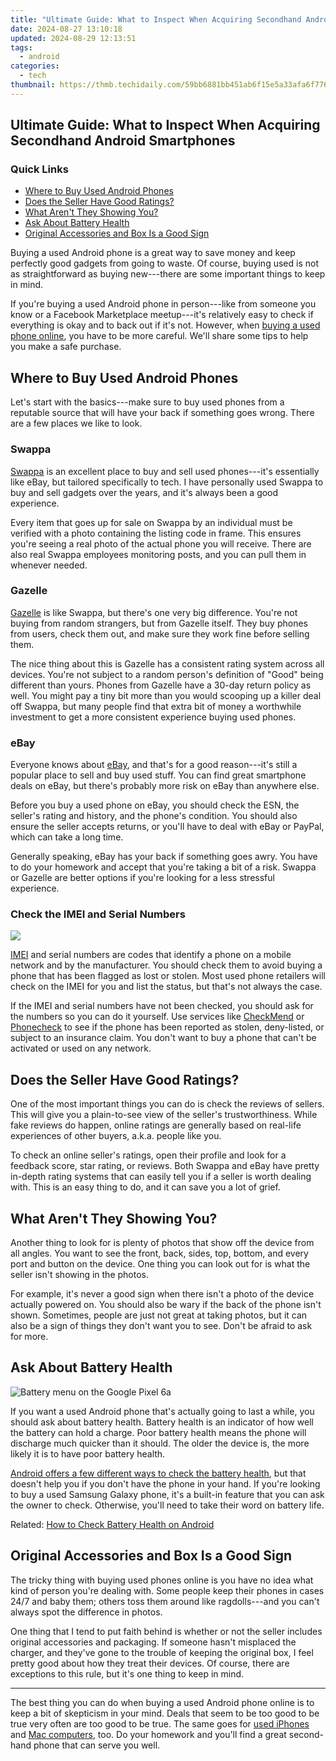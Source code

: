 ```yaml
---
title: "Ultimate Guide: What to Inspect When Acquiring Secondhand Android Smartphones"
date: 2024-08-27 13:10:18
updated: 2024-08-29 12:13:51
tags:
  - android
categories:
  - tech
thumbnail: https://thmb.techidaily.com/59bb6881bb451ab6f15e5a33afa6f776cb1ec0282754802f441bb66f0c3a3719.jpg
---
```


## Ultimate Guide: What to Inspect When Acquiring Secondhand Android Smartphones

### Quick Links

* [Where to Buy Used Android Phones](https://on-screen-recording.techidaily.com/new-in-2024-pixelpilot-studio-direct-access-screen-recorder/)
* [Does the Seller Have Good Ratings?](https://screen-mirror.techidaily.com/in-2024-how-to-cast-motorola-razr-40-screen-to-pc-using-wifi-drfone-by-drfone-android/)
* [What Aren't They Showing You?](https://buynow-marvelous.techidaily.com/is-the-cost-effective-hp-15-with-its-budget-amd-chip-up-to-the-challenge/)
* [Ask About Battery Health](https://unlock-android.techidaily.com/in-2024-top-10-password-cracking-tools-for-itel-p55t-by-drfone-android/)
* [Original Accessories and Box Is a Good Sign](https://some-knowledge.techidaily.com/2024-approved-find-the-finest-websites-with-free-game-of-thrones-audio/)

 Buying a used Android phone is a great way to save money and keep perfectly good gadgets from going to waste. Of course, buying used is not as straightforward as buying new---there are some important things to keep in mind.

 If you're buying a used Android phone in person---like from someone you know or a Facebook Marketplace meetup---it's relatively easy to check if everything is okay and to back out if it's not. However, when [buying a used phone online](https://some-knowledge.techidaily.com/in-2024-exclusive-guide-to-premium-free-slo-mo-photo-and-video-apps/), you have to be more careful. We'll share some tips to help you make a safe purchase.

##  Where to Buy Used Android Phones

 Let's start with the basics---make sure to buy used phones from a reputable source that will have your back if something goes wrong. There are a few places we like to look.

###  Swappa

[Swappa](http://swappa.com) is an excellent place to buy and sell used phones---it's essentially like eBay, but tailored specifically to tech. I have personally used Swappa to buy and sell gadgets over the years, and it's always been a good experience.

 Every item that goes up for sale on Swappa by an individual must be verified with a photo containing the listing code in frame. This ensures you're seeing a real photo of the actual phone you will receive. There are also real Swappa employees monitoring posts, and you can pull them in whenever needed.

###  Gazelle

[Gazelle](https://www.gazelle.com/) is like Swappa, but there's one very big difference. You're not buying from random strangers, but from Gazelle itself. They buy phones from users, check them out, and make sure they work fine before selling them.

 The nice thing about this is Gazelle has a consistent rating system across all devices. You're not subject to a random person's definition of "Good" being different than yours. Phones from Gazelle have a 30-day return policy as well. You might pay a tiny bit more than you would scooping up a killer deal off Swappa, but many people find that extra bit of money a worthwhile investment to get a more consistent experience buying used phones.

###  eBay

 Everyone knows about [eBay](http://ebay.com), and that's for a good reason---it's still a popular place to sell and buy used stuff. You can find great smartphone deals on eBay, but there's probably more risk on eBay than anywhere else.

 Before you buy a used phone on eBay, you should check the ESN, the seller's rating and history, and the phone's condition. You should also ensure the seller accepts returns, or you'll have to deal with eBay or PayPal, which can take a long time.

 Generally speaking, eBay has your back if something goes awry. You have to do your homework and accept that you're taking a bit of a risk. Swappa or Gazelle are better options if you're looking for a less stressful experience.

###  Check the IMEI and Serial Numbers

![](https://static1.howtogeekimages.com/wordpress/wp-content/uploads/2019/04/Screenshot_20190404-1507301.jpg?width=1198&amp;trim=1,1&amp;bg-color=000&amp;pad=1,1) 

[IMEI](https://some-approaches.techidaily.com/updated-leading-picks-unlimited-photo-sharing-platforms/) and serial numbers are codes that identify a phone on a mobile network and by the manufacturer. You should check them to avoid buying a phone that has been flagged as lost or stolen. Most used phone retailers will check on the IMEI for you and list the status, but that's not always the case.

 If the IMEI and serial numbers have not been checked, you should ask for the numbers so you can do it yourself. Use services like [CheckMend](https://www.checkmend.com/us/) or [Phonecheck](https://www.phonecheck.com/) to see if the phone has been reported as stolen, deny-listed, or subject to an insurance claim. You don't want to buy a phone that can't be activated or used on any network.

##  Does the Seller Have Good Ratings?

 One of the most important things you can do is check the reviews of sellers. This will give you a plain-to-see view of the seller's trustworthiness. While fake reviews do happen, online ratings are generally based on real-life experiences of other buyers, a.k.a. people like you.

 To check an online seller's ratings, open their profile and look for a feedback score, star rating, or reviews. Both Swappa and eBay have pretty in-depth rating systems that can easily tell you if a seller is worth dealing with. This is an easy thing to do, and it can save you a lot of grief.

##  What Aren't They Showing You?

 Another thing to look for is plenty of photos that show off the device from all angles. You want to see the front, back, sides, top, bottom, and every port and button on the device. One thing you can look out for is what the seller isn't showing in the photos.

 For example, it's never a good sign when there isn't a photo of the device actually powered on. You should also be wary if the back of the phone isn't shown. Sometimes, people are just not great at taking photos, but it can also be a sign of things they don't want you to see. Don't be afraid to ask for more.

##  Ask About Battery Health

![Battery menu on the Google Pixel 6a](https://static1.howtogeekimages.com/wordpress/wp-content/uploads/2023/04/52560016368_7578d6b1ae_o-1.jpg?width=1198&amp;trim=1,1&amp;bg-color=000&amp;pad=1,1) 

 If you want a used Android phone that's actually going to last a while, you should ask about battery health. Battery health is an indicator of how well the battery can hold a charge. Poor battery health means the phone will discharge much quicker than it should. The older the device is, the more likely it is to have poor battery health.

[Android offers a few different ways to check the battery health](https://hardware-updates.techidaily.com/installing-intels-management-engine-drivers-on-windows-11817-complete-tutorial/), but that doesn't help you if you don't have the phone in your hand. If you're looking to buy a used Samsung Galaxy phone, it's a built-in feature that you can ask the owner to check. Otherwise, you'll need to take their word on battery life.

Related: [How to Check Battery Health on Android](https://hardware-updates.techidaily.com/installing-intels-management-engine-drivers-on-windows-11817-complete-tutorial/) 

##  Original Accessories and Box Is a Good Sign

 The tricky thing with buying used phones online is you have no idea what kind of person you're dealing with. Some people keep their phones in cases 24/7 and baby them; others toss them around like ragdolls---and you can't always spot the difference in photos.

 One thing that I tend to put faith behind is whether or not the seller includes original accessories and packaging. If someone hasn't misplaced the charger, and they've gone to the trouble of keeping the original box, I feel pretty good about how they treat their devices. Of course, there are exceptions to this rule, but it's one thing to keep in mind.

---

 The best thing you can do when buying a used Android phone online is to keep a bit of skepticism in your mind. Deals that seem to be too good to be true very often are too good to be true. The same goes for [used iPhones](https://youtube-tips.techidaily.com/ed-the-essential-guide-to-efficient-youtube-follow-link-design-for-2024/) and [Mac computers](https://blog-min.techidaily.com/how-to-rescue-lost-pictures-from-nokia-c12-by-fonelab-android-recover-pictures/), too. Do your homework and you'll find a great second-hand phone that can serve you well.

<ins class="adsbygoogle"
     style="display:block"
     data-ad-format="autorelaxed"
     data-ad-client="ca-pub-7571918770474297"
     data-ad-slot="1223367746"></ins>



<ins class="adsbygoogle"
     style="display:block"
     data-ad-client="ca-pub-7571918770474297"
     data-ad-slot="8358498916"
     data-ad-format="auto"
     data-full-width-responsive="true"></ins>
